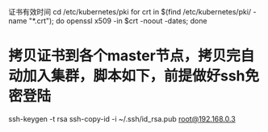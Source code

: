 




证书有效时间
cd /etc/kubernetes/pki 
for crt in $(find /etc/kubernetes/pki/ -name "*.crt"); do openssl x509 -in $crt -noout -dates; done 


# 拷贝证书到各个master节点，拷贝完自动加入集群，脚本如下，前提做好ssh免密登陆
ssh-keygen -t  rsa
ssh-copy-id -i ~/.ssh/id_rsa.pub  root@192.168.0.3